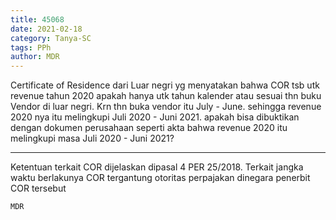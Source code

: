 ```yaml
---
title: 45068
date: 2021-02-18
category: Tanya-SC
tags: PPh
author: MDR
---
```


Certificate of Residence dari Luar negri yg menyatakan bahwa COR tsb utk revenue tahun 2020 apakah hanya utk tahun kalender atau sesuai thn buku Vendor di luar negri. Krn thn buka vendor itu July - June. sehingga revenue 2020 nya itu melingkupi Juli 2020 - Juni 2021. apakah bisa dibuktikan dengan dokumen perusahaan seperti akta bahwa revenue 2020 itu melingkupi masa Juli 2020 - Juni 2021?

---

Ketentuan terkait COR dijelaskan dipasal 4 PER 25/2018. Terkait jangka waktu berlakunya COR tergantung otoritas perpajakan dinegara penerbit COR tersebut

`MDR`
